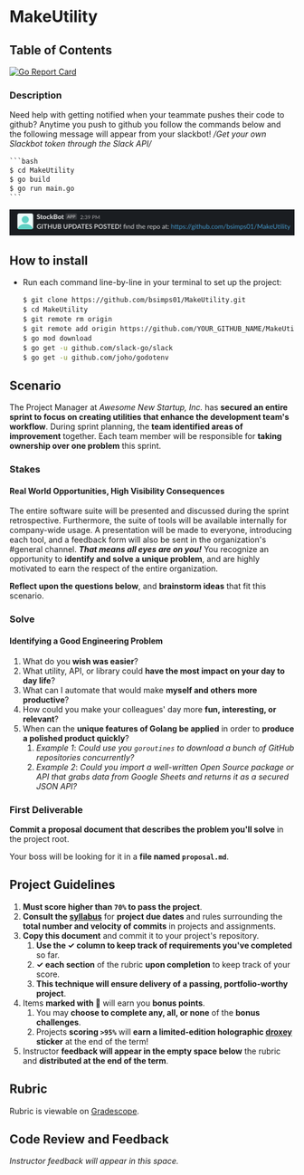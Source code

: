 # MakeUtility

## Table of Contents

[![Go Report Card](https://goreportcard.com/badge/github.com/bsimps01/MakeUtility)](https://goreportcard.com/report/github.com/bsimps01/MakeUtility)

### Description
Need help with getting notified when your teammate pushes their code to github? Anytime you push to github you follow the commands below and the following message will appear from your slackbot! */Get your own Slackbot token through the Slack API/*

    ```bash
    $ cd MakeUtility
    $ go build
    $ go run main.go
    ```

![image](https://github.com/bsimps01/MakeUtility/blob/main/Github_slack.png)

## How to install

- Run each command line-by-line in your terminal to set up the project:

    ```bash
    $ git clone https://github.com/bsimps01/MakeUtility.git
    $ cd MakeUtility
    $ git remote rm origin
    $ git remote add origin https://github.com/YOUR_GITHUB_NAME/MakeUtility.git
    $ go mod download
    $ go get -u github.com/slack-go/slack
    $ go get -u github.com/joho/godotenv 
    ```

## Scenario

The Project Manager at _Awesome New Startup, Inc._ has **secured an entire sprint to focus on creating utilities that enhance the development team's workflow**. During sprint planning, the **team identified areas of improvement** together. Each team member will be responsible for **taking ownership over one problem** this sprint.

### Stakes

#### Real World Opportunities, High Visibility Consequences

The entire software suite will be presented and discussed during the sprint retrospective. Furthermore, the suite of tools will be available internally for company-wide usage. A presentation will be made to everyone, introducing each tool, and a feedback form will also be sent in the organization's #general channel. **_That means all eyes are on you!_** You recognize an opportunity to **identify and solve a unique problem**, and are highly motivated to earn the respect of the entire organization.

**Reflect upon the questions below**, and **brainstorm ideas** that fit this scenario.

### Solve

#### Identifying a Good Engineering Problem

1. What do you **wish was easier**?
1. What utility, API, or library could **have the most impact on your day to day life**?
1. What can I automate that would make **myself and others more productive**?
1. How could you make your colleagues' day more **fun, interesting, or relevant**?
1. When can the **unique features of Golang be applied** in order to **produce a polished product quickly**?
    1. _Example 1_: _Could use you `goroutines` to download a bunch of GitHub repositories concurrently?_
    1. _Example 2_: _Could you import a well-written Open Source package or API that grabs data from Google Sheets and returns it as a secured JSON API?_

### First Deliverable

**Commit a proposal document that describes the problem you'll solve** in the project root.

Your boss will be looking for it in a **file named `proposal.md`**.

## Project Guidelines

1. **Must score higher than `70%` to pass the project**.
2.  **Consult the [syllabus](../README.md)** for **project due dates** and rules surrounding the **total number and velocity of commits** in projects and assignments.
3.  **Copy this document** and commit it to your project's repository.
    1.  **Use the ✓ column to keep track of requirements you've completed** so far.
    2.  **✓ each section** of the rubric **upon completion** to keep track of your score.
    3.  **This technique will ensure delivery of a passing, portfolio-worthy project**.
4. Items **marked with 🌟** will earn you **bonus points**.
   1. You may **choose to complete any, all, or none** of the **bonus challenges**.
   2. Projects **scoring `>95%`** will **earn a limited-edition holographic [droxey](https://github.com/droxey) sticker** at the end of the term!
5. Instructor **feedback will appear in the empty space below** the rubric and **distributed at the end of the term**.

## Rubric

Rubric is viewable on [Gradescope](https://www.gradescope.com/courses/86046/assignments/374070).

## Code Review and Feedback

_Instructor feedback will appear in this space._